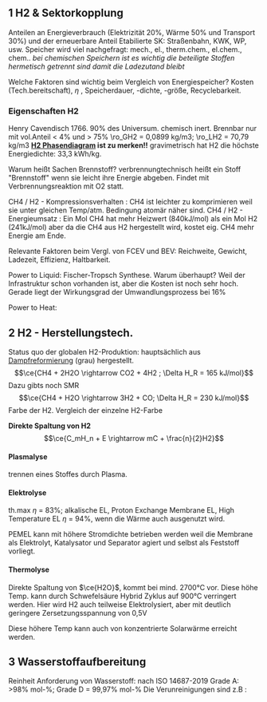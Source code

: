 ## 1 H2 & Sektorkopplung
Anteilen an Energieverbrauch (Elektrizität 20%, Wärme 50% und Transport 30%) und der erneuerbare Anteil
Etabilierte SK: Straßenbahn, KWK, WP, usw.
Speicher wird viel nachgefragt: mech., el., therm.chem., el.chem., chem..
*bei chemischen Speichern ist es wichtig die beteiligte Stoffen hermetisch getrennt sind damit die Ladezutand bleibt*

Welche Faktoren sind wichtig beim Vergleich von Energiespeicher? Kosten (Tech.bereitschaft), $\eta$ , Speicherdauer, -dichte, -größe, Recyclebarkeit.

### Eigenschaften H2
Henry Cavendisch 1766.
90% des Universum. chemisch inert. Brennbar nur mit vol.Anteil < 4% und > 75%
\ro_GH2 = 0,0899 kg/m3; \ro_LH2 = 70,79 kg/m3
**[H2 Phasendiagram](http://www.hysafe.net/wiki/BRHS/PhysicalPropertiesOfHydrogen) ist zu merken!!**
gravimetrisch hat H2 die höchste Energiedichte: 33,3 kWh/kg.

Warum heißt Sachen Brennstoff? verbrennungtechnisch heißt ein Stoff "Brennstoff" wenn sie leicht ihre Energie abgeben. Findet mit Verbrennungsreaktion mit O2 statt.

CH4 / H2 - Kompressionsverhalten : CH4 ist leichter zu komprimieren weil sie unter gleichen Temp/atm. Bedingung atomär näher sind.
CH4 / H2 - Energieumsatz : Ein Mol CH4 hat mehr Heizwert (840kJ/mol) als ein Mol H2 (241kJ/mol) aber da die CH4 aus H2 hergestellt wird, kostet eig. CH4 mehr Energie am Ende.

Relevante Faktoren beim Vergl. von FCEV und BEV: Reichweite, Gewicht, Ladezeit, Effizienz, Haltbarkeit.

Power to Liquid: Fischer-Tropsch Synthese.
Warum überhaupt? Weil der Infrastruktur schon vorhanden ist, aber die Kosten ist noch sehr hoch.
Gerade liegt der Wirkungsgrad der Umwandlungsprozess bei 16%

Power to Heat: 

## 2 H2 - Herstellungstech.
Status quo der globalen H2-Produktion: hauptsächlich aus [Dampfreformierung](https://de.wikipedia.org/wiki/Dampfreformierung) (grau) hergestellt.
$$\ce{CH4 + 2H2O \rightarrow CO2 + 4H2 ; \Delta H_R = 165 kJ/mol}$$
Dazu gibts noch SMR
$$\ce{CH4 + H2O \rightarrow 3H2 + CO; \Delta H_R = 230 kJ/mol}$$
Farbe der H2.
Vergleich der einzelne H2-Farbe

**Direkte Spaltung von H2**
$$\ce{C_mH_n + E \rightarrow mC + \frac{n}{2}H2}$$
#### Plasmalyse
trennen eines Stoffes durch Plasma.

#### Elektrolyse 
th.max $\eta$ = 83%; alkalische EL, Proton Exchange Membrane EL, High Temperature EL $\eta$ = 94%, wenn die Wärme auch ausgenutzt wird.

PEMEL kann mit höhere Stromdichte betrieben werden weil die Membrane als Elektrolyt, Katalysator und Separator agiert und selbst als Feststoff vorliegt.

#### Thermolyse
Direkte Spaltung von $\ce{H2O}$, kommt bei mind. 2700°C vor.
Diese höhe Temp. kann durch Schwefelsäure Hybrid Zyklus auf 900°C verringert werden. Hier wird H2 auch teilweise Elektrolysiert, aber mit deutlich geringere Zersetzungsspannung von 0,5V

Diese höhere Temp kann auch von konzentrierte Solarwärme erreicht werden.

## 3 Wasserstoffaufbereitung
Reinheit Anforderung von Wasserstoff: nach ISO 14687-2019 Grade A: >98% mol-%; Grade D = 99,97% mol-%
Die Verunreinigungen sind z.B : 
